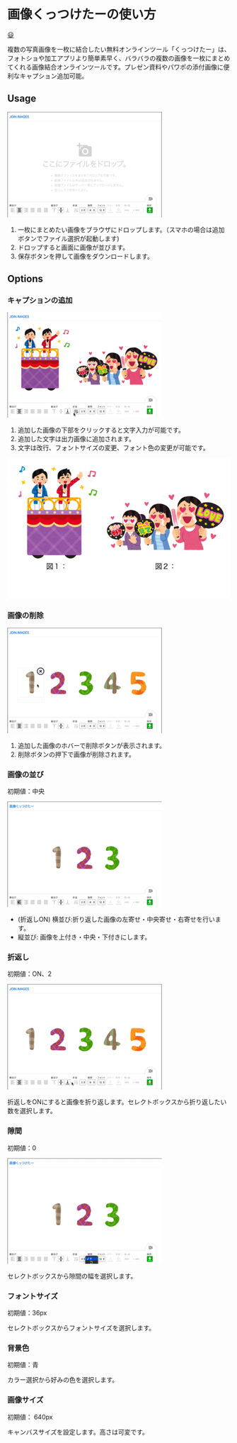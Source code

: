 # 画像くっつけたーの使い方

[😃](https://shiba328.github.io/join-images/)

 複数の写真画像を一枚に結合したい無料オンラインツール「くっつけたー」は、フォトショや加工アプリより簡単素早く、バラバラの複数の画像を一枚にまとめてくれる画像結合オンラインツールです。プレゼン資料やパワポの添付画像に便利なキャプション追加可能。

## Usage

![画像結合方法](https://github.com/shiba328/join-images/raw/doc/add.gif)

1. 一枚にまとめたい画像をブラウザにドロップします。（スマホの場合は追加ボタンでファイル選択が起動します)
1. ドロップすると画面に画像が並びます。
1. 保存ボタンを押して画像をダウンロードします。

## Options

### キャプションの追加

![キャプションの追加](https://github.com/shiba328/join-images/raw/doc/caption.gif)

1. 追加した画像の下部をクリックすると文字入力が可能です。
1. 追加した文字は出力画像に追加されます。
1. 文字は改行、フォントサイズの変更、フォント色の変更が可能です。

![キャプション付きの出力](https://github.com/shiba328/join-images/raw/doc/caption-export.png)

### 画像の削除

![画像の削除](https://github.com/shiba328/join-images/raw/doc/delete.gif)

1. 追加した画像のホバーで削除ボタンが表示されます。
1. 削除ボタンの押下で画像が削除されます。

### 画像の並び

初期値：中央

![画像の並び](https://github.com/shiba328/join-images/raw/doc/align.gif)

- (折返しON) 横並び:折り返した画像の左寄せ・中央寄せ・右寄せを行います。
- 縦並び: 画像を上付き・中央・下付きにします。

### 折返し

初期値：ON、2

![折返し](https://github.com/shiba328/join-images/raw/doc/wrap.gif)

折返しをONにすると画像を折り返します。セレクトボックスから折り返したい数を選択します。

### 隙間

初期値：0

![隙間](https://github.com/shiba328/join-images/raw/doc/padding.gif)

セレクトボックスから隙間の幅を選択します。

### フォントサイズ

初期値：36px

セレクトボックスからフォントサイズを選択します。

### 背景色

初期値：青

カラー選択から好みの色を選択します。

### 画像サイズ

初期値： 640px

キャンバスサイズを設定します。高さは可変です。

